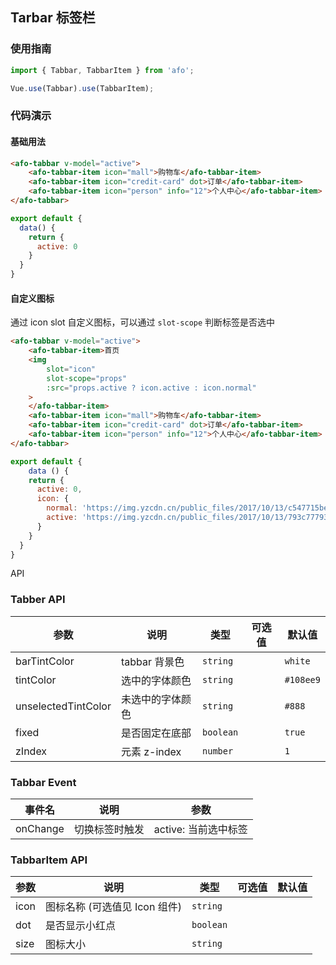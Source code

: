 ## Tarbar 标签栏

### 使用指南
``` javascript
import { Tabbar, TabbarItem } from 'afo';

Vue.use(Tabbar).use(TabbarItem);
```

### 代码演示

#### 基础用法


```html
<afo-tabbar v-model="active">
    <afo-tabbar-item icon="mall">购物车</afo-tabbar-item>
    <afo-tabbar-item icon="credit-card" dot>订单</afo-tabbar-item>
    <afo-tabbar-item icon="person" info="12">个人中心</afo-tabbar-item>
</afo-tabbar>
```

```javascript
export default {
  data() {
    return {
      active: 0
    }
  }
}
```


#### 自定义图标
通过 icon slot 自定义图标，可以通过 `slot-scope` 判断标签是否选中

```html
<afo-tabbar v-model="active">
    <afo-tabbar-item>首页
    <img
        slot="icon"
        slot-scope="props"
        :src="props.active ? icon.active : icon.normal"
    >
    </afo-tabbar-item>
    <afo-tabbar-item icon="mall">购物车</afo-tabbar-item>
    <afo-tabbar-item icon="credit-card" dot>订单</afo-tabbar-item>
    <afo-tabbar-item icon="person" info="12">个人中心</afo-tabbar-item>
</afo-tabbar>
```

```javascript
export default {
    data () {
    return {
      active: 0,
      icon: {
        normal: 'https://img.yzcdn.cn/public_files/2017/10/13/c547715be149dd3faa817e4a948b40c4.png',
        active: 'https://img.yzcdn.cn/public_files/2017/10/13/793c77793db8641c4c325b7f25bf130d.png'
      }
    }
  }
}
```

API

### Tabber API

| 参数 | 说明 | 类型 | 可选值 | 默认值 |
|-----------|-----------|-----------|-------------|-------------|
| barTintColor | tabbar 背景色 | `string` |  | `white` |
| tintColor | 选中的字体颜色 | `string`|| `#108ee9` |
| unselectedTintColor | 未选中的字体颜色 | `string` || `#888` |
| fixed | 是否固定在底部 | `boolean` || `true` |
| zIndex | 元素 z-index | `number` || `1` |

### Tabbar Event

| 事件名 | 说明 | 参数 |
|-----------|-----------|-----------|
| onChange | 切换标签时触发 | active: 当前选中标签 |



### TabbarItem API

| 参数 | 说明 | 类型 | 可选值 | 默认值 |
|-----------|-----------|-----------|-------------|-------------|
| icon | 图标名称 (可选值见 Icon 组件) | `string` |  | |
| dot | 是否显示小红点 | `boolean`|||
| size | 图标大小 |`string`|||